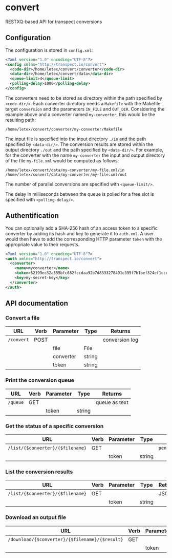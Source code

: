 # convert
RESTXQ-based API for transpect conversions

## Configuration

The configuration is stored in `config.xml`:

```xml
<?xml version="1.0" encoding="UTF-8"?>
<config xmlns="http://transpect.io/convert">
  <code-dir>/home/letex/convert/converter</code-dir>
  <data-dir>/home/letex/convert/data</data-dir>
  <queue-limit>4</queue-limit>
  <polling-delay>1000</polling-delay>
</config>
```

The converters need to be stored as directory within the path specified by `<code-dir/>`. Each converter directory needs a `Makefile` with the Makefile target `conversion` and the parameters `IN_FILE` and `OUT_DIR`. Considering the example above and a converter named `my-converter`, this would be the resulting path:

```
/home/letex/convert/converter/my-converter/Makefile
```

The input file is specified into the input directory `./in` and the path specified by `<data-dir/>`. The conversion results are stored within the output directory `./out` and the path specified by `<data-dir/>`. For example, for the converter with the name `my-converter` the input and output directory of the file `my-file.xml` would be computed as follows:

```
/home/letex/convert/data/my-converter/my-file.xml/in
/home/letex/convert/data/my-converter/my-file.xml/out
```

The number of parallel conversions are specified with `<queue-limit/>`.

The delay in milliseconds between the queue is polled for a free slot is specified with `<polling-delay/>`.

## Authentification

You can optionally add a SHA-256 hash of an access token to a specific converter by adding its hash and key to generate it to `auth.xml`. A user would then have to add the corresponding HTTP parameter `token` with the appropriate value to their requests.

```xml
<?xml version="1.0" encoding="UTF-8"?>
<auth xmlns="http://transpect.io/convert">
  <converter>
    <name>myconverter</name>
    <token>52199ec32a555bfc682fccdaa92b7d8333278491c395f7b1bef324ef1ccc9e48</token>
    <key>my-secret-key</key>
  </converter>
</auth>
```

## API documentation

### Convert a file

| URL    | Verb | Parameter | Type | Returns | 
| -------- | ------- | ------- |  ------- | ------- |
| `/convert` | POST | | | conversion log |
| | | file | File      | |
| | | converter | string   | |
| | | token | string   | |

### Print the conversion queue

| URL    | Verb | Parameter | Type | Returns | 
| -------- | ------- | ------- |  ------- | ------- |
| `/queue` | GET | | | queue as text | 
| | | token | string   | |

### Get the status of a specific conversion

| URL    | Verb | Parameter | Type | Returns | 
| -------- | ------- | ------- |  ------- | ------- |
| `/list/{$converter}/{$filename}` | GET | | | `pending\|started\|finished` |
| | | token | string   | |

### List the conversion results

| URL    | Verb | Parameter | Type | Returns | 
| -------- | ------- | ------- |  ------- | ------- |
| `/list/{$converter}/{$filename}` | GET | | | JSON |
| | | token | string   | |

### Download an output file

| URL    | Verb | Parameter | Type | Returns | 
| -------- | ------- | ------- |  ------- | ------- |
| `/download/{$converter}/{$filename}/{$result}` | GET | | | File |
| | | token | string   | |

